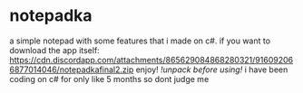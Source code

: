 # notepadka
a simple notepad with some features that i made on c#.
if you want to download the app itself: https://cdn.discordapp.com/attachments/865629084868280321/916092066877014046/notepadkafinal2.zip
enjoy!
*!unpack before using!*
i have been coding on c# for only like 5 months so dont judge me
